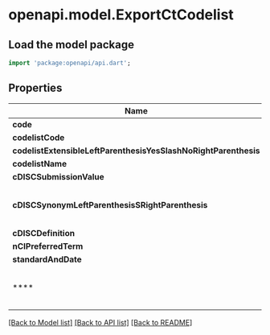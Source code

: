 # openapi.model.ExportCtCodelist

## Load the model package
```dart
import 'package:openapi/api.dart';
```

## Properties
Name | Type | Description | Notes
------------ | ------------- | ------------- | -------------
**code** | **String** |  | [optional] 
**codelistCode** | **String** |  | [optional] 
**codelistExtensibleLeftParenthesisYesSlashNoRightParenthesis** | **String** |  | [optional] 
**codelistName** | **String** |  | [optional] 
**cDISCSubmissionValue** | **String** |  | [optional] 
**cDISCSynonymLeftParenthesisSRightParenthesis** | **List<String>** |  | [optional] [default to const []]
**cDISCDefinition** | **String** |  | [optional] 
**nCIPreferredTerm** | **String** |  | [optional] 
**standardAndDate** | **String** |  | [optional] 
**** | [**List<ExportCtTerm>**](ExportCtTerm.md) |  | [optional] [default to const []]

[[Back to Model list]](../README.md#documentation-for-models) [[Back to API list]](../README.md#documentation-for-api-endpoints) [[Back to README]](../README.md)


